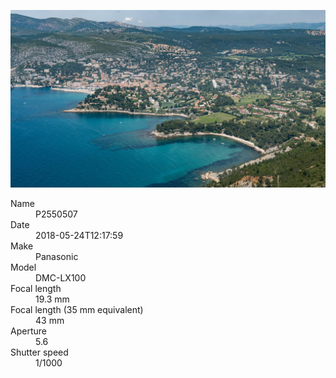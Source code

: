 [![P2550507](/photos/hd/P2550507.jpg)](/photos/full/P2550507.jpg?raw=true)

<dl>
  <dt>Name</dt>
  <dd>P2550507</dd>
  <dt>Date</dt>
  <dd>2018-05-24T12:17:59</dd>
  <dt>Make</dt>
  <dd>Panasonic</dd>
  <dt>Model</dt>
  <dd>DMC-LX100</dd>
  <dt>Focal length</dt>
  <dd>19.3 mm</dd>
  <dt>Focal length (35 mm equivalent)</dt>
  <dd>43 mm</dd>
  <dt>Aperture</dt>
  <dd>5.6</dd>
  <dt>Shutter speed</dt>
  <dd>1/1000</dd>
</dl>
